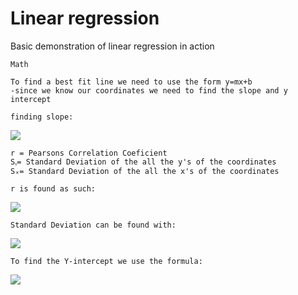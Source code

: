 # Linear regression
Basic demonstration of linear regression in action
```
Math

To find a best fit line we need to use the form y=mx+b
-since we know our coordinates we need to find the slope and y intercept

finding slope: 
```
![](https://cdn.discordapp.com/attachments/531278659097722950/551911296602210315/unknown.png)
 ```
 r = Pearsons Correlation Coeficient
 Sᵧ= Standard Deviation of the all the y's of the coordinates
 Sₓ= Standard Deviation of the all the x's of the coordinates
 
 r is found as such: 
 ```
 ![](http://1algo1week.warriorkitty.com/assets/pearson-correlation-coefficient/pearson-formula.png)
 
 ```
 Standard Deviation can be found with:
 ```
 ![](https://i1.wp.com/www.clydebankmedia.com/wp-content/uploads/2017/05/fg_18.png?w=1080&ssl=1)
 ```
 To find the Y-intercept we use the formula:
 ```
 ![](https://userscontent2.emaze.com/images/9e2c3bc1-c3da-4a4f-871e-70c8adf25d82/9fcce74dbc3d21a887348bdaa27ee215.jpg)
